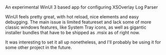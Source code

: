 ﻿An experimental WinUI 3 based app for configuring XSOverlay Log Parser

WinUI feels pretty great, with hot reload, nice elements and easy debugging.
The main issue is limited featureset and lack some of more classic windows features, like System Tray icons, as well as gigantic installer bundles that have to be shipped as .msix as of right now.

It was interesting to set it all up nonetheless, and I'll probably be using it for some other project in the future.